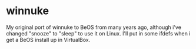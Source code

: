# winnuke
My original port of winnuke to BeOS from many years ago, although i've changed "snooze" to "sleep" to use it on Linux.
I'll put in some ifdefs when i get a BeOS install up in VirtualBox.
